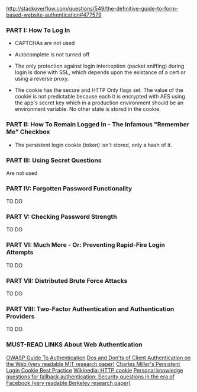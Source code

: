 http://stackoverflow.com/questions/549/the-definitive-guide-to-form-based-website-authentication#477579

### PART I: How To Log In

* CAPTCHAs are not used

* Autocomplete is not turned off

* The only protection against login interception (packet sniffing) during login is done with SSL, which depends upon the existance of a cert or using a reverse proxy.

* The cookie has the secure and HTTP Only flags set.  The value of the cookie is not predictable because each it is encrypted with AES using the app's secret key which in a production environment should be an environment variable.  No other state is stored in the cookie.

### PART II: How To Remain Logged In - The Infamous "Remember Me" Checkbox

* The persistent login cookie (token) isn't stored, only a hash of it.

### PART III: Using Secret Questions

Are not used

### PART IV: Forgotten Password Functionality

TO DO

### PART V: Checking Password Strength

TO DO

### PART VI: Much More - Or: Preventing Rapid-Fire Login Attempts

TO DO

### PART VII: Distributed Brute Force Attacks

TO DO

### PART VIII: Two-Factor Authentication and Authentication Providers

TO DO

### MUST-READ LINKS About Web Authentication

[OWASP Guide To Authentication](http://www.owasp.org/index.php/Guide_to_Authentication)
[Dos and Don’ts of Client Authentication on the Web (very readable MIT research paper)](http://cookies.lcs.mit.edu/pubs/webauth%3atr.pdf)
[Charles Miller's Persistent Login Cookie Best Practice](http://fishbowl.pastiche.org/2004/01/19/persistent_login_cookie_best_practice/)
[Wikipedia: HTTP cookie](http://en.wikipedia.org/wiki/HTTP_cookie#Drawbacks_of_cookies)
[Personal knowledge questions for fallback authentication: Security questions in the era of Facebook (very readable Berkeley research paper)](http://cups.cs.cmu.edu/soups/2008/proceedings/p13Rabkin.pdf)
